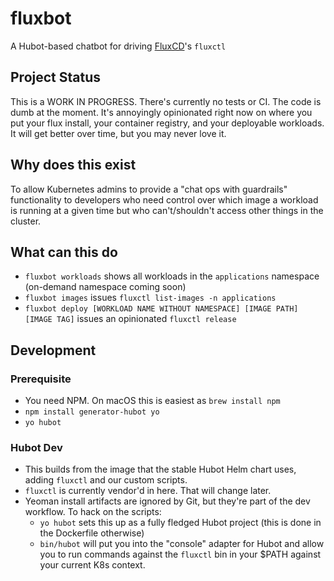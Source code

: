 # fluxbot
A Hubot-based chatbot for driving [FluxCD](https://fluxcd.io)'s `fluxctl`

## Project Status
This is a WORK IN PROGRESS. There's currently no tests or CI. The code is dumb at the moment. It's annoyingly opinionated right now on where you put your flux install, your container registry, and your deployable workloads. It will get better over time, but you may never love it.

## Why does this exist
To allow Kubernetes admins to provide a "chat ops with guardrails" functionality to developers who need control over which image a workload is running at a given time but who can't/shouldn't access other things in the cluster.

## What can this do

* `fluxbot workloads` shows all workloads in the `applications` namespace (on-demand namespace coming soon)
* `fluxbot images` issues `fluxctl list-images -n applications`
* `fluxbot deploy [WORKLOAD NAME WITHOUT NAMESPACE] [IMAGE PATH] [IMAGE TAG]` issues an opinionated `fluxctl release`

## Development

### Prerequisite
* You need NPM. On macOS this is easiest as `brew install npm`
* `npm install generator-hubot yo`
* `yo hubot`


### Hubot Dev
* This builds from the image that the stable Hubot Helm chart uses, adding `fluxctl` and our custom scripts.
* `fluxctl` is currently vendor'd in here. That will change later.
* Yeoman install artifacts are ignored by Git, but they're part of the dev workflow. To hack on the scripts:
	* `yo hubot` sets this up as a fully fledged Hubot project (this is done in the Dockerfile otherwise)	
	* `bin/hubot` will put you into the "console" adapter for Hubot and allow you to run commands against the `fluxctl` bin in your $PATH against your current K8s context.



